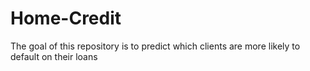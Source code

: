 # Home-Credit
The goal of this repository is to predict which clients are more likely to default on their loans
